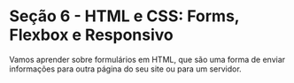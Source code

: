 # Seção 6 - HTML e CSS: Forms, Flexbox e Responsivo

Vamos aprender sobre formulários em HTML, que são uma forma de enviar informações para outra página do seu site ou para um servidor.

